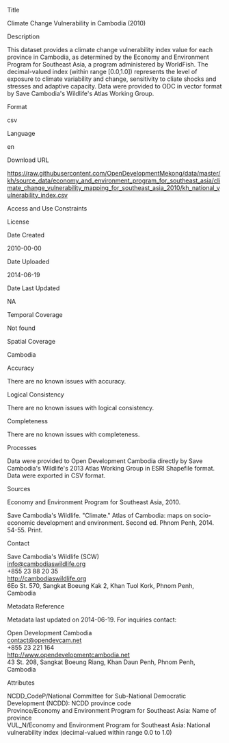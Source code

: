 Title

Climate Change Vulnerability in Cambodia (2010)

Description

This dataset provides a climate change vulnerability index value for each province in Cambodia, as determined by the Economy and Environment Program for Southeast Asia, a program administered by WorldFish. The decimal-valued index (within range [0.0,1.0]) represents the level of exposure to climate variability and change, sensitivity to cliate shocks and stresses and adaptive capacity. Data were provided to ODC in vector format by Save Cambodia's Wildlife's Atlas Working Group.

Format

csv

Language

en

Download URL

https://raw.githubusercontent.com/OpenDevelopmentMekong/data/master/kh/source_data/economy_and_environment_program_for_southeast_asia/climate_change_vulnerability_mapping_for_southeast_asia_2010/kh_national_vulnerability_index.csv

Access and Use Constraints



License



Date Created

2010-00-00

Date Uploaded

2014-06-19

Date Last Updated

NA

Temporal Coverage

Not found

Spatial Coverage

Cambodia

Accuracy

There are no known issues with accuracy.

Logical Consistency

There are no known issues with logical consistency.

Completeness

There are no known issues with completeness.

Processes

Data were provided to Open Development Cambodia directly by Save Cambodia's Wildlife's 2013 Atlas Working Group in ESRI Shapefile format. Data were exported in CSV format.

Sources

Economy and Environment Program for Southeast Asia, 2010.

Save Cambodia's Wildlife. "Climate." Atlas of Cambodia: maps on socio-economic development and environment. Second ed. Phnom Penh, 2014. 54-55. Print.

Contact

Save Cambodia's Wildlife (SCW)  
info@cambodiaswildlife.org  
+855 23 88 20 35  
http://cambodiaswildlife.org  
6Eo St. 570, Sangkat Boeung Kak 2, Khan Tuol Kork, Phnom Penh, Cambodia  

Metadata Reference

Metadata last updated on 2014-06-19. For inquiries contact:

Open Development Cambodia  
contact@opendevcam.net  
+855 23 221 164  
http://www.opendevelopmentcambodia.net  
43 St. 208, Sangkat Boeung Riang, Khan Daun Penh, Phnom Penh, Cambodia  

Attributes

NCDD_CodeP/National Committee for Sub-National Democratic Development (NCDD): NCDD province code  
Province/Economy and Environment Program for Southeast Asia: Name of province  
VUL_N/Economy and Environment Program for Southeast Asia: National vulnerability index (decimal-valued within range 0.0 to 1.0)  



